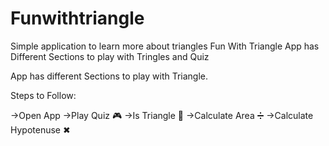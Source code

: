 # Funwithtriangle
Simple application to learn more about triangles
Fun With Triangle App has Different Sections to play with Tringles and Quiz

App has different Sections to play with Triangle.

Steps to Follow:

->Open App ->Play Quiz 🎮 ->Is Triangle 🔺 ->Calculate Area ➗ ->Calculate Hypotenuse ✖
